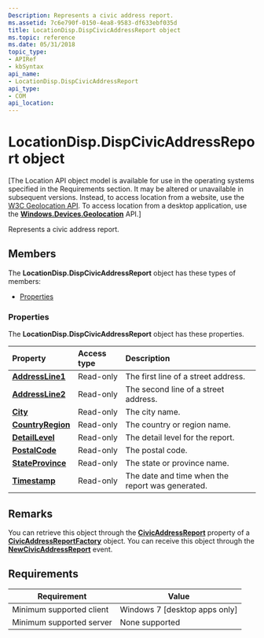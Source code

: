 ```yaml
---
Description: Represents a civic address report.
ms.assetid: 7c6e790f-0150-4ea8-9583-df633ebf035d
title: LocationDisp.DispCivicAddressReport object
ms.topic: reference
ms.date: 05/31/2018
topic_type: 
- APIRef
- kbSyntax
api_name: 
- LocationDisp.DispCivicAddressReport
api_type: 
- COM
api_location: 
---
```


# LocationDisp.DispCivicAddressReport object

\[The Location API object model is available for use in the operating systems specified in the Requirements section. It may be altered or unavailable in subsequent versions. Instead, to access location from a website, use the [W3C Geolocation API](/previous-versions/windows/internet-explorer/ie-developer/samples/gg589513(v=vs.85)). To access location from a desktop application, use the [**Windows.Devices.Geolocation**](/uwp/api/Windows.Devices.Geolocation) API.\]

Represents a civic address report.

## Members

The **LocationDisp.DispCivicAddressReport** object has these types of members:

-   [Properties](#properties)

### Properties

The **LocationDisp.DispCivicAddressReport** object has these properties.



| Property                                                                              | Access type          | Description                                                 |
|:--------------------------------------------------------------------------------------|:---------------------|:------------------------------------------------------------|
| [**AddressLine1**](locationdisp-dispcivicaddressreport-addressline1.md)<br/>   | Read-only<br/> | The first line of a street address.<br/>              |
| [**AddressLine2**](locationdisp-dispcivicaddressreport-addressline2.md)<br/>   | Read-only<br/> | The second line of a street address.<br/>             |
| [**City**](locationdisp-dispcivicaddressreport-city.md)<br/>                   | Read-only<br/> | The city name.<br/>                                   |
| [**CountryRegion**](locationdisp-civicaddressreport-countryregion.md)<br/>     | Read-only<br/> | The country or region name.<br/>                      |
| [**DetailLevel**](locationdisp-dispcivicaddressreport-detaillevel.md)<br/>     | Read-only<br/> | The detail level for the report.<br/>                 |
| [**PostalCode**](locationdisp-dispcivicaddressreport-postalcode.md)<br/>       | Read-only<br/> | The postal code.<br/>                                 |
| [**StateProvince**](locationdisp-dispcivicaddressreport-stateprovince.md)<br/> | Read-only<br/> | The state or province name.<br/>                      |
| [**Timestamp**](locationdisp-dispcivicaddressreport-timestamp.md)<br/>         | Read-only<br/> | The date and time when the report was generated.<br/> |



 

## Remarks

You can retrieve this object through the [**CivicAddressReport**](locationdisp-dispcivicaddressreport-civicaddressreport.md) property of a [**CivicAddressReportFactory**](locationdisp-civicaddressreportfactory.md) object. You can receive this object through the [**NewCivicAddressReport**](newcivicaddressreport.md) event.

## Requirements



| Requirement | Value |
|-------------------------------------|--------------------------------------------|
| Minimum supported client<br/> | Windows 7 \[desktop apps only\]<br/> |
| Minimum supported server<br/> | None supported<br/>                  |



 

